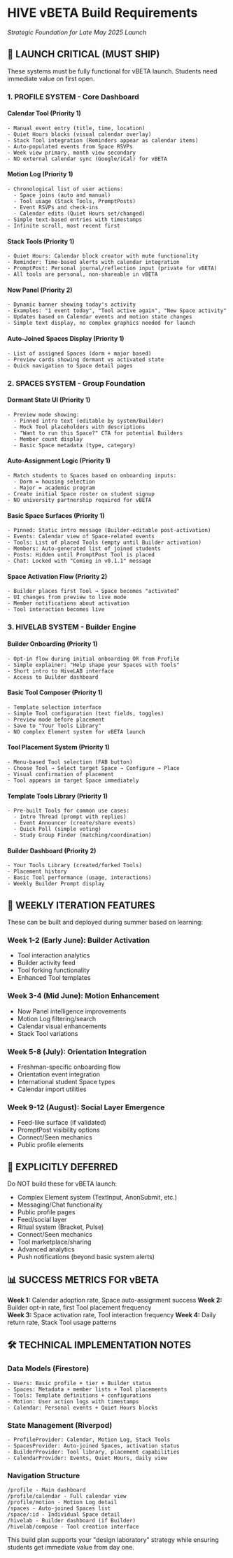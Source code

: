# HIVE vBETA Build Requirements

*Strategic Foundation for Late May 2025 Launch*

## 🚀 LAUNCH CRITICAL (MUST SHIP)

These systems must be fully functional for vBETA launch. Students need immediate value on first open.

### **1. PROFILE SYSTEM - Core Dashboard**

#### **Calendar Tool (Priority 1)**
```
- Manual event entry (title, time, location)
- Quiet Hours blocks (visual calendar overlay)
- Stack Tool integration (Reminders appear as calendar items)
- Auto-populated events from Space RSVPs
- Week view primary, month view secondary
- NO external calendar sync (Google/iCal) for vBETA
```

#### **Motion Log (Priority 1)**
```
- Chronological list of user actions:
  - Space joins (auto and manual)
  - Tool usage (Stack Tools, PromptPosts)
  - Event RSVPs and check-ins
  - Calendar edits (Quiet Hours set/changed)
- Simple text-based entries with timestamps
- Infinite scroll, most recent first
```

#### **Stack Tools (Priority 1)**
```
- Quiet Hours: Calendar block creator with mute functionality
- Reminder: Time-based alerts with calendar integration
- PromptPost: Personal journal/reflection input (private for vBETA)
- All tools are personal, non-shareable in vBETA
```

#### **Now Panel (Priority 2)**
```
- Dynamic banner showing today's activity
- Examples: "1 event today", "Tool active again", "New Space activity"
- Updates based on Calendar events and motion state changes
- Simple text display, no complex graphics needed for launch
```

#### **Auto-Joined Spaces Display (Priority 1)**
```
- List of assigned Spaces (dorm + major based)
- Preview cards showing dormant vs activated state
- Quick navigation to Space detail pages
```

### **2. SPACES SYSTEM - Group Foundation**

#### **Dormant State UI (Priority 1)**
```
- Preview mode showing:
  - Pinned intro text (editable by system/Builder)
  - Mock Tool placeholders with descriptions
  - "Want to run this Space?" CTA for potential Builders
  - Member count display
  - Basic Space metadata (type, category)
```

#### **Auto-Assignment Logic (Priority 1)**
```
- Match students to Spaces based on onboarding inputs:
  - Dorm = housing selection
  - Major = academic program
- Create initial Space roster on student signup
- NO university partnership required for vBETA
```

#### **Basic Space Surfaces (Priority 1)**
```
- Pinned: Static intro message (Builder-editable post-activation)
- Events: Calendar view of Space-related events
- Tools: List of placed Tools (empty until Builder activation)
- Members: Auto-generated list of joined students
- Posts: Hidden until PromptPost Tool is placed
- Chat: Locked with "Coming in v0.1.1" message
```

#### **Space Activation Flow (Priority 2)**
```
- Builder places first Tool → Space becomes "activated"
- UI changes from preview to live mode
- Member notifications about activation
- Tool interaction becomes live
```

### **3. HIVELAB SYSTEM - Builder Engine**

#### **Builder Onboarding (Priority 1)**
```
- Opt-in flow during initial onboarding OR from Profile
- Simple explainer: "Help shape your Spaces with Tools"
- Short intro to HiveLAB interface
- Access to Builder dashboard
```

#### **Basic Tool Composer (Priority 1)**
```
- Template selection interface
- Simple Tool configuration (text fields, toggles)
- Preview mode before placement
- Save to "Your Tools Library"
- NO complex Element system for vBETA launch
```

#### **Tool Placement System (Priority 1)**
```
- Menu-based Tool selection (FAB button)
- Choose Tool → Select target Space → Configure → Place
- Visual confirmation of placement
- Tool appears in target Space immediately
```

#### **Template Tools Library (Priority 1)**
```
- Pre-built Tools for common use cases:
  - Intro Thread (prompt with replies)
  - Event Announcer (create/share events)
  - Quick Poll (simple voting)
  - Study Group Finder (matching/coordination)
```

#### **Builder Dashboard (Priority 2)**
```
- Your Tools Library (created/forked Tools)
- Placement history
- Basic Tool performance (usage, interactions)
- Weekly Builder Prompt display
```

## 🔄 WEEKLY ITERATION FEATURES

These can be built and deployed during summer based on learning:

### **Week 1-2 (Early June): Builder Activation**
- Tool interaction analytics
- Builder activity feed
- Tool forking functionality
- Enhanced Tool templates

### **Week 3-4 (Mid June): Motion Enhancement**
- Now Panel intelligence improvements
- Motion Log filtering/search
- Calendar visual enhancements
- Stack Tool variations

### **Week 5-8 (July): Orientation Integration**
- Freshman-specific onboarding flow
- Orientation event integration
- International student Space types
- Calendar import utilities

### **Week 9-12 (August): Social Layer Emergence**
- Feed-like surface (if validated)
- PromptPost visibility options
- Connect/Seen mechanics
- Public profile elements

## 🚫 EXPLICITLY DEFERRED

Do NOT build these for vBETA launch:

- Complex Element system (TextInput, AnonSubmit, etc.)
- Messaging/Chat functionality
- Public profile pages
- Feed/social layer
- Ritual system (Bracket, Pulse)
- Connect/Seen mechanics
- Tool marketplace/sharing
- Advanced analytics
- Push notifications (beyond basic system alerts)

## 📊 SUCCESS METRICS FOR vBETA

**Week 1:** Calendar adoption rate, Space auto-assignment success
**Week 2:** Builder opt-in rate, first Tool placement frequency  
**Week 3:** Space activation rate, Tool interaction frequency
**Week 4:** Daily return rate, Stack Tool usage patterns

## 🛠 TECHNICAL IMPLEMENTATION NOTES

### **Data Models (Firestore)**
```
- Users: Basic profile + tier + Builder status
- Spaces: Metadata + member lists + Tool placements
- Tools: Template definitions + configurations
- Motion: User action logs with timestamps
- Calendar: Personal events + Quiet Hours blocks
```

### **State Management (Riverpod)**
```
- ProfileProvider: Calendar, Motion Log, Stack Tools
- SpacesProvider: Auto-joined Spaces, activation status
- BuilderProvider: Tool library, placement capabilities
- CalendarProvider: Events, Quiet Hours, daily view
```

### **Navigation Structure**
```
/profile - Main dashboard
/profile/calendar - Full calendar view
/profile/motion - Motion Log detail
/spaces - Auto-joined Spaces list
/space/:id - Individual Space detail
/hivelab - Builder dashboard (if Builder)
/hivelab/compose - Tool creation interface
```

This build plan supports your "design laboratory" strategy while ensuring students get immediate value from day one. 